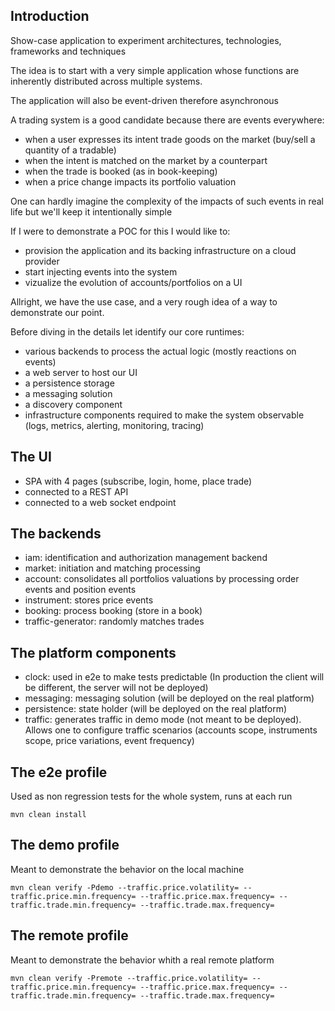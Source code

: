 Introduction
----

Show-case application to experiment architectures, technologies, frameworks and techniques

The idea is to start with a very simple application whose functions are inherently distributed across multiple systems.

The application will also be event-driven therefore asynchronous 

A trading system is a good candidate because there are events everywhere:

- when a user expresses its intent trade goods on the market (buy/sell a quantity of a tradable)
- when the intent is matched on the market by a counterpart
- when the trade is booked (as in book-keeping)
- when a price change impacts its portfolio valuation

One can hardly imagine the complexity of the impacts of such events in real life but we'll keep it intentionally simple

If I were to demonstrate a POC for this I would like to:

- provision the application and its backing infrastructure on a cloud provider
- start injecting events into the system
- vizualize the evolution of accounts/portfolios on a UI

Allright, we have the use case, and a very rough idea of a way to demonstrate our point.

Before diving in the details let identify our core runtimes:

- various backends to process the actual logic (mostly reactions on events)
- a web server to host our UI
- a persistence storage
- a messaging solution
- a discovery component
- infrastructure components required to make the system observable (logs, metrics, alerting, monitoring, tracing)

The UI
---

- SPA with 4 pages (subscribe, login, home, place trade)
- connected to a REST API
- connected to a web socket endpoint

The backends
---

- iam: identification and authorization management backend
- market: initiation and matching processing
- account: consolidates all portfolios valuations by processing order events and position events
- instrument: stores price events
- booking: process booking (store in a book)
- traffic-generator: randomly matches trades

The platform components
----

- clock: used in e2e to make tests predictable (In production the client will be different, the server will not be deployed)
- messaging: messaging solution (will be deployed on the real platform) 
- persistence: state holder (will be deployed on the real platform)
- traffic: generates traffic in demo mode (not meant to be deployed). Allows one to configure traffic scenarios (accounts scope, instruments scope, price variations, event frequency)

The e2e profile
---
Used as non regression tests for the whole system, runs at each run

```mvn clean install```


The demo profile
---
Meant to demonstrate the behavior on the local machine

```mvn clean verify -Pdemo --traffic.price.volatility= --traffic.price.min.frequency= --traffic.price.max.frequency= --traffic.trade.min.frequency= --traffic.trade.max.frequency=```

The remote profile
---
Meant to demonstrate the behavior whith a real remote platform

```mvn clean verify -Premote --traffic.price.volatility= --traffic.price.min.frequency= --traffic.price.max.frequency= --traffic.trade.min.frequency= --traffic.trade.max.frequency=```


